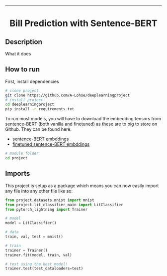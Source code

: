 ---

<div align="center">    
 
# Bill Prediction with Sentence-BERT    
 
</div>
 
## Description   
What it does   

## How to run   
First, install dependencies   
```bash
# clone project   
git clone https://github.com/A-Lohse/deeplearningproject
# install project   
cd deeplearningproject
pip install -r requirements.txt
 ```   

To run most models, you will have to download the embedding tensors from sentence-BERT (both vanilla and finetuned) as these are to big to store on Github. They can be found here:

* [sentence-BERT embddings](gdrive)
* [finetuned sentence-BERT embddings](gdrive)



```bash
# module folder
cd project
```

## Imports
This project is setup as a package which means you can now easily import any file into any other file like so:
```python
from project.datasets.mnist import mnist
from project.lit_classifier_main import LitClassifier
from pytorch_lightning import Trainer

# model
model = LitClassifier()

# data
train, val, test = mnist()

# train
trainer = Trainer()
trainer.fit(model, train, val)

# test using the best model!
trainer.test(test_dataloaders=test)
```
